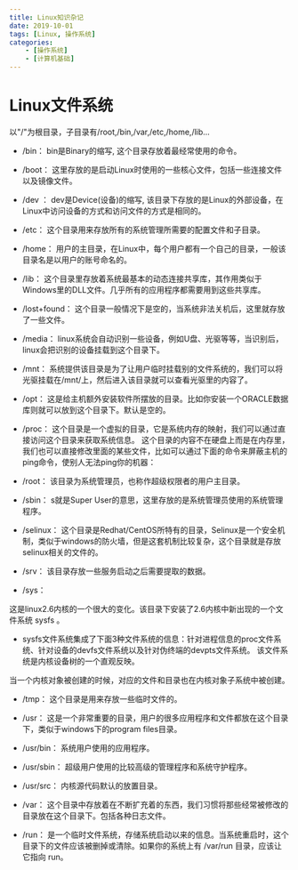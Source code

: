 ```yaml
---
title: Linux知识杂记
date: 2019-10-01
tags: [Linux, 操作系统]
categories: 
    - [操作系统]
    - [计算机基础]
---
```

# Linux文件系统
以"/"为根目录，子目录有/root,/bin,/var,/etc,/home,/lib...  
- /bin：
bin是Binary的缩写, 这个目录存放着最经常使用的命令。

- /boot：
这里存放的是启动Linux时使用的一些核心文件，包括一些连接文件以及镜像文件。

- /dev ：
dev是Device(设备)的缩写, 该目录下存放的是Linux的外部设备，在Linux中访问设备的方式和访问文件的方式是相同的。

- /etc：
这个目录用来存放所有的系统管理所需要的配置文件和子目录。

- /home：
用户的主目录，在Linux中，每个用户都有一个自己的目录，一般该目录名是以用户的账号命名的。

- /lib：
这个目录里存放着系统最基本的动态连接共享库，其作用类似于Windows里的DLL文件。几乎所有的应用程序都需要用到这些共享库。

- /lost+found：
这个目录一般情况下是空的，当系统非法关机后，这里就存放了一些文件。

- /media：
linux系统会自动识别一些设备，例如U盘、光驱等等，当识别后，linux会把识别的设备挂载到这个目录下。

- /mnt：
系统提供该目录是为了让用户临时挂载别的文件系统的，我们可以将光驱挂载在/mnt/上，然后进入该目录就可以查看光驱里的内容了。

- /opt：
 这是给主机额外安装软件所摆放的目录。比如你安装一个ORACLE数据库则就可以放到这个目录下。默认是空的。

- /proc：
这个目录是一个虚拟的目录，它是系统内存的映射，我们可以通过直接访问这个目录来获取系统信息。
这个目录的内容不在硬盘上而是在内存里，我们也可以直接修改里面的某些文件，比如可以通过下面的命令来屏蔽主机的ping命令，使别人无法ping你的机器：
- /root：
该目录为系统管理员，也称作超级权限者的用户主目录。

- /sbin：
s就是Super User的意思，这里存放的是系统管理员使用的系统管理程序。

- /selinux：
 这个目录是Redhat/CentOS所特有的目录，Selinux是一个安全机制，类似于windows的防火墙，但是这套机制比较复杂，这个目录就是存放selinux相关的文件的。

- /srv：
 该目录存放一些服务启动之后需要提取的数据。

- /sys：

 这是linux2.6内核的一个很大的变化。该目录下安装了2.6内核中新出现的一个文件系统 sysfs 。

- sysfs文件系统集成了下面3种文件系统的信息：针对进程信息的proc文件系统、针对设备的devfs文件系统以及针对伪终端的devpts文件系统。
该文件系统是内核设备树的一个直观反映。

当一个内核对象被创建的时候，对应的文件和目录也在内核对象子系统中被创建。

- /tmp：
这个目录是用来存放一些临时文件的。

- /usr：
 这是一个非常重要的目录，用户的很多应用程序和文件都放在这个目录下，类似于windows下的program files目录。

- /usr/bin：
系统用户使用的应用程序。

- /usr/sbin：
超级用户使用的比较高级的管理程序和系统守护程序。

- /usr/src：
内核源代码默认的放置目录。

- /var：
这个目录中存放着在不断扩充着的东西，我们习惯将那些经常被修改的目录放在这个目录下。包括各种日志文件。

- /run：
是一个临时文件系统，存储系统启动以来的信息。当系统重启时，这个目录下的文件应该被删掉或清除。如果你的系统上有 /var/run 目录，应该让它指向 run。


